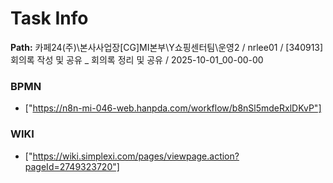 # Task Info

**Path:** 카페24(주)\본사사업장\[CG]MI본부\Y쇼핑센터팀\운영2 / nrlee01 / [340913] 회의록 작성 및 공유 _ 회의록 정리 및 공유 / 2025-10-01_00-00-00

### BPMN
- ["https://n8n-mi-046-web.hanpda.com/workflow/b8nSl5mdeRxlDKvP"]

### WIKI
- ["https://wiki.simplexi.com/pages/viewpage.action?pageId=2749323720"]


